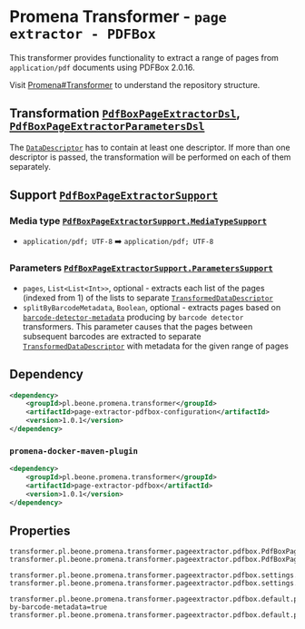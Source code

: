 # Promena Transformer - `page extractor - PDFBox`
This transformer provides functionality to extract a range of pages from `application/pdf` documents using PDFBox 2.0.16.

Visit [Promena#Transformer](https://github.com/BeOne-PL/promena#transformer) to understand the repository structure.

## Transformation [`PdfBoxPageExtractorDsl`](./application-model/src/main/kotlin/pl/beone/promena/transformer/pageextractor/pdfbox/applicationmodel/PdfBoxPageExtractorDsl.kt), [`PdfBoxPageExtractorParametersDsl`](./application-model/src/main/kotlin/pl/beone/promena/transformer/pageextractor/pdfbox/applicationmodel/PdfBoxPageExtractorParametersDsl.kt)
The [`DataDescriptor`](https://github.com/BeOne-PL/promena/blob/master/base/promena-transformer/contract/src/main/kotlin/pl/beone/promena/transformer/contract/data/DataDescriptor.kt) has to contain at least one descriptor. If more than one descriptor is passed, the transformation will be performed on each of them separately.

## Support [`PdfBoxPageExtractorSupport`](./application-model/src/main/kotlin/pl/beone/promena/transformer/pageextractor/pdfbox/applicationmodel/PdfBoxPageExtractorSupport.kt)
### Media type [`PdfBoxPageExtractorSupport.MediaTypeSupport`](./application-model/src/main/kotlin/pl/beone/promena/transformer/pageextractor/pdfbox/applicationmodel/PdfBoxPageExtractorSupport.kt)
* `application/pdf; UTF-8` :arrow_right: `application/pdf; UTF-8`

### Parameters [`PdfBoxPageExtractorSupport.ParametersSupport`](./application-model/src/main/kotlin/pl/beone/promena/transformer/pageextractor/pdfbox/applicationmodel/PdfBoxPageExtractorSupport.kt)
* `pages`, `List<List<Int>>`, optional - extracts each list of the pages (indexed from 1) of the lists to separate [`TransformedDataDescriptor`](https://github.com/BeOne-PL/promena/blob/master/base/promena-transformer/contract/src/main/kotlin/pl/beone/promena/transformer/contract/data/TransformedDataDescriptor.kt)
* `splitByBarcodeMetadata`, `Boolean`, optional - extracts pages based on [`barcode-detector-metadata`](https://github.com/BeOne-PL/promena-transformer-barcode-detector-metadata) producing by `barcode detector` transformers. This parameter causes that the pages between subsequent barcodes are extracted to separate [`TransformedDataDescriptor`](https://github.com/BeOne-PL/promena/blob/master/base/promena-transformer/contract/src/main/kotlin/pl/beone/promena/transformer/contract/data/TransformedDataDescriptor.kt) with metadata for the given range of pages

## Dependency
```xml
<dependency>
    <groupId>pl.beone.promena.transformer</groupId>
    <artifactId>page-extractor-pdfbox-configuration</artifactId>
    <version>1.0.1</version>
</dependency>
```

### `promena-docker-maven-plugin`
```xml
<dependency>
    <groupId>pl.beone.promena.transformer</groupId>
    <artifactId>page-extractor-pdfbox</artifactId>
    <version>1.0.1</version>
</dependency>
```

## Properties
```properties
transformer.pl.beone.promena.transformer.pageextractor.pdfbox.PdfBoxPageExtractorTransformer.priority=1
transformer.pl.beone.promena.transformer.pageextractor.pdfbox.PdfBoxPageExtractorTransformer.actors=1

transformer.pl.beone.promena.transformer.pageextractor.pdfbox.settings.memoryUsageSetting=org.apache.pdfbox.io.MemoryUsageSetting::setupMainMemoryOnly
transformer.pl.beone.promena.transformer.pageextractor.pdfbox.settings.fallbackMemoryUsageSetting=org.apache.pdfbox.io.MemoryUsageSetting::setupTempFileOnly

transformer.pl.beone.promena.transformer.pageextractor.pdfbox.default.parameters.split-by-barcode-metadata=true
transformer.pl.beone.promena.transformer.pageextractor.pdfbox.default.parameters.timeout=
```